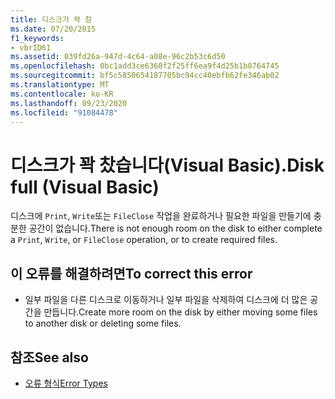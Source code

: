 ```yaml
---
title: 디스크가 꽉 참
ms.date: 07/20/2015
f1_keywords:
- vbrID61
ms.assetid: 039fd26a-947d-4c64-a08e-96c2b53c6d50
ms.openlocfilehash: 0bc1add3ce6360f2f25ff6ea9f4d25b1b0764745
ms.sourcegitcommit: bf5c5850654187705bc94cc40ebfb62fe346ab02
ms.translationtype: MT
ms.contentlocale: ko-KR
ms.lasthandoff: 09/23/2020
ms.locfileid: "91084478"
---
```

# <a name="disk-full-visual-basic"></a><span data-ttu-id="3c362-102">디스크가 꽉 찼습니다(Visual Basic).</span><span class="sxs-lookup"><span data-stu-id="3c362-102">Disk full (Visual Basic)</span></span>

<span data-ttu-id="3c362-103">디스크에 `Print`, `Write`또는 `FileClose` 작업을 완료하거나 필요한 파일을 만들기에 충분한 공간이 없습니다.</span><span class="sxs-lookup"><span data-stu-id="3c362-103">There is not enough room on the disk to either complete a `Print`, `Write`, or `FileClose` operation, or to create required files.</span></span>  
  
## <a name="to-correct-this-error"></a><span data-ttu-id="3c362-104">이 오류를 해결하려면</span><span class="sxs-lookup"><span data-stu-id="3c362-104">To correct this error</span></span>  
  
- <span data-ttu-id="3c362-105">일부 파일을 다른 디스크로 이동하거나 일부 파일을 삭제하여 디스크에 더 많은 공간을 만듭니다.</span><span class="sxs-lookup"><span data-stu-id="3c362-105">Create more room on the disk by either moving some files to another disk or deleting some files.</span></span>  
  
## <a name="see-also"></a><span data-ttu-id="3c362-106">참조</span><span class="sxs-lookup"><span data-stu-id="3c362-106">See also</span></span>

- [<span data-ttu-id="3c362-107">오류 형식</span><span class="sxs-lookup"><span data-stu-id="3c362-107">Error Types</span></span>](../programming-guide/language-features/error-types.md)
